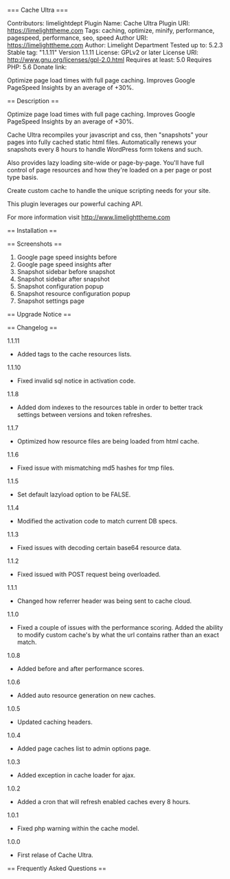=== Cache Ultra ===

Contributors: limelightdept
Plugin Name: Cache Ultra
Plugin URI: https://limelighttheme.com
Tags: caching, optimize, minify, performance, pagespeed, performance, seo, speed
Author URI: https://limelighttheme.com
Author: Limelight Department
Tested up to: 5.2.3
Stable tag: "1.1.11"
Version 1.1.11
License: GPLv2 or later
License URI: http://www.gnu.org/licenses/gpl-2.0.html
Requires at least: 5.0
Requires PHP: 5.6
Donate link:

Optimize page load times with full page caching. Improves Google PageSpeed Insights by an average of +30%.

== Description ==

Optimize page load times with full page caching. Improves Google PageSpeed Insights by an average of +30%.

Cache Ultra recompiles your javascript and css, then "snapshots" your pages into fully cached static html files. Automatically renews your snapshots every 8 hours to handle WordPress form tokens and such.

Also provides lazy loading site-wide or page-by-page.
You'll have full control of page resources and how they're loaded on a per page or post type basis.

Create custom cache to handle the unique scripting needs for your site.

This plugin leverages our powerful caching API.

For more information visit http://www.limelighttheme.com

== Installation ==

== Screenshots ==
1. Google page speed insights before
2. Google page speed insights after
3. Snapshot sidebar before snapshot
4. Snapshot sidebar after snapshot
5. Snapshot configuration popup
6. Snapshot resource configuration popup
7. Snapshot settings page

== Upgrade Notice ==

== Changelog ==

1.1.11
- Added tags to the cache resources lists.

1.1.10
- Fixed invalid sql notice in activation code.

1.1.8
- Added dom indexes to the resources table in order to better track settings between versions and token refreshes.

1.1.7
- Optimized how resource files are being loaded from html cache.

1.1.6
- Fixed issue with mismatching md5 hashes for tmp files.

1.1.5
- Set default lazyload option to be FALSE.

1.1.4
- Modified the activation code to match current DB specs.

1.1.3
- Fixed issues with decoding certain base64 resource data.

1.1.2
- Fixed issued with POST request being overloaded.

1.1.1
- Changed how referrer header was being sent to cache cloud.

1.1.0
- Fixed a couple of issues with the performance scoring. Added the ability to modify custom cache's by what the url contains rather than an exact match.

1.0.8
- Added before and after performance scores.

1.0.6
- Added auto resource generation on new caches.

1.0.5
- Updated caching headers.

1.0.4
- Added page caches list to admin options page.

1.0.3
- Added exception in cache loader for ajax.

1.0.2
- Added a cron that will refresh enabled caches every 8 hours.

1.0.1
- Fixed php warning within the cache model.

1.0.0
- First relase of Cache Ultra.



== Frequently Asked Questions ==
